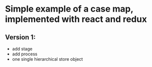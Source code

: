 # Simple example of a case map, implemented with react and redux

## Version 1:
- add stage
- add process
- one single hierarchical store object